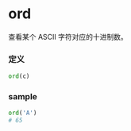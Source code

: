 # ord
查看某个 ASCII 字符对应的十进制数。

### 定义
```python
ord(c)
```


### sample
```python
ord('A')
# 65
```


